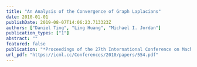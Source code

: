 ```yaml
---
title: "An Analysis of the Convergence of Graph Laplacians"
date: 2010-01-01
publishDate: 2019-08-07T14:06:23.713323Z
authors: ["Daniel Ting", "Ling Huang", "Michael I. Jordan"]
publication_types: ["1"]
abstract: ""
featured: false
publication: "*Proceedings of the 27th International Conference on Machine Learning (ICML-10), June 21-24, 2010, Haifa, Israel*"
url_pdf: "https://icml.cc/Conferences/2010/papers/554.pdf"
---
```


